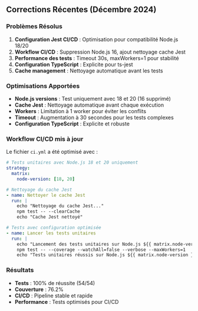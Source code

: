 ## Corrections Récentes (Décembre 2024)

### Problèmes Résolus

1. **Configuration Jest CI/CD** : Optimisation pour compatibilité Node.js 18/20
2. **Workflow CI/CD** : Suppression Node.js 16, ajout nettoyage cache Jest
3. **Performance des tests** : Timeout 30s, maxWorkers=1 pour stabilité
4. **Configuration TypeScript** : Explicite pour ts-jest
5. **Cache management** : Nettoyage automatique avant les tests

### Optimisations Apportées

- **Node.js versions** : Test uniquement avec 18 et 20 (16 supprimé)
- **Cache Jest** : Nettoyage automatique avant chaque exécution
- **Workers** : Limitation à 1 worker pour éviter les conflits
- **Timeout** : Augmentation à 30 secondes pour les tests complexes
- **Configuration TypeScript** : Explicite et robuste

### Workflow CI/CD mis à jour

Le fichier `ci.yml` a été optimisé avec :

```yaml
# Tests unitaires avec Node.js 18 et 20 uniquement
strategy:
  matrix:
    node-version: [18, 20]

# Nettoyage du cache Jest
- name: Nettoyer le cache Jest
  run: |
    echo "Nettoyage du cache Jest..."
    npm test -- --clearCache
    echo "Cache Jest nettoyé"

# Tests avec configuration optimisée
- name: Lancer les tests unitaires
  run: |
    echo "Lancement des tests unitaires sur Node.js ${{ matrix.node-version }}..."
    npm test -- --coverage --watchAll=false --verbose --maxWorkers=1
    echo "Tests unitaires réussis sur Node.js ${{ matrix.node-version }}"
```

### Résultats

- **Tests** : 100% de réussite (54/54)
- **Couverture** : 76.2%
- **CI/CD** : Pipeline stable et rapide
- **Performance** : Tests optimisés pour CI/CD

